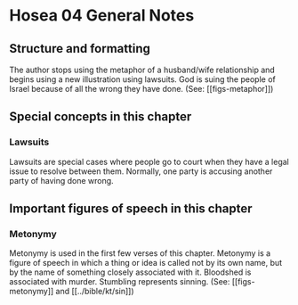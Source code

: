 # Hosea 04 General Notes
## Structure and formatting

The author stops using the metaphor of a husband/wife relationship and begins using a new illustration using lawsuits. God is suing the people of Israel because of all the wrong they have done. (See: [[figs-metaphor]])

## Special concepts in this chapter

### Lawsuits

Lawsuits are special cases where people go to court when they have a legal issue to resolve between them. Normally, one party is accusing another party of having done wrong.

## Important figures of speech in this chapter

### Metonymy

Metonymy is used in the first few verses of this chapter. Metonymy is a figure of speech in which a thing or idea is called not by its own name, but by the name of something closely associated with it. Bloodshed is associated with murder. Stumbling represents sinning. (See: [[figs-metonymy]] and [[../bible/kt/sin]])